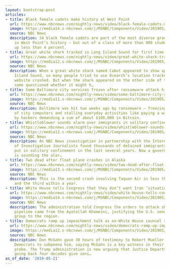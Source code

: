 ```yaml
---
layout: bootstrap-post
articles:
- title: Black female cadets make history at West Point
  url: https://www.nbcnews.com/nightly-news/video/black-female-cadets-make-history-at-west-point-60069957647
  image: https://media14.s-nbcnews.com/j/MSNBC/Components/Video/201905/nn_mra_west_point_african_american_female_graduates_190521_1920x1080.nbcnews-fp-1200-630.jpg
  source: NBC News
  description: 34 black female cadets are part of the most diverse graduating class
    in West Point’s history — but out of a class of more than 900 students, they make
    up less than 4 percent.
- title: Great white shark tracked in Long Island Sound for first time
  url: https://www.nbcnews.com/nightly-news/video/great-white-shark-tracked-in-long-island-sound-for-first-time-60069445588
  image: https://media12.s-nbcnews.com/j/MSNBC/Components/Video/201905/nn_kda_great_white_shark_spotted_off_li_190521_1920x1080.nbcnews-fp-1200-630.jpg
  source: NBC News
  description: When a great white shark named Cabot appeared to show up in the Long
    Island Sound, so many people tried to use Ocearch’s location tracker that the
    website crashed. But when the shark appeared on the other side of the island,
    some questioned whether it might h…
- title: Some Baltimore city services frozen after ransomware attack hits city computers
  url: https://www.nbcnews.com/nightly-news/video/some-baltimore-city-services-frozen-after-ransomware-attack-hits-city-computers-60068421521
  image: https://media11.s-nbcnews.com/j/MSNBC/Components/Video/201905/nn_pwi_baltimore_ransomware_attack_190521_1920x1080.nbcnews-fp-1200-630.jpg
  source: NBC News
  description: Baltimore was hit two weeks ago by ransomware — freezing thousands
    of city computers and stalling everyday activities like paying a water bill —
    by hackers demanding a sum of about $100,000 in Bitcoin.
- title: Whistleblower sounds alarm over immigrants in solitary confinement
  url: https://www.nbcnews.com/nightly-news/video/whistleblower-sounds-alarm-over-immigrants-in-solitary-confinement-60067909735
  image: https://media12.s-nbcnews.com/j/MSNBC/Components/Video/201905/nn_ggu_immigrant_detention_solitary_confinement_190521_1920x1080.nbcnews-fp-1200-630.jpg
  source: NBC News
  description: An NBC News investigation in partnership with the International Consortium
    of Investigative Journalists found thousands of detained immigrants have been
    put in solitary confinement in the last several years. Now a government whistleblower
    is sounding the alar…
- title: Two dead after float plane crashes in Alaska
  url: https://www.nbcnews.com/nightly-news/video/two-dead-after-float-plane-crashes-in-alaska-60067397903
  image: https://media13.s-nbcnews.com/j/MSNBC/Components/Video/201905/nn_mal_alaska_floatplane_190521_1920x1080.nbcnews-fp-1200-630.jpg
  source: NBC News
  description: This is the second crash involving Taquan Air in less than a week,
    and the third within a year.
- title: White House tells Congress that they don’t want Iran ‘situation to escalate’
  url: https://www.nbcnews.com/nightly-news/video/white-house-tells-congress-that-they-don-t-want-iran-situation-to-escalate-60067909575
  image: https://media14.s-nbcnews.com/j/MSNBC/Components/Video/201905/nn_ami_iran_us_tensions_briefings_190521_1920x1080.nbcnews-fp-1200-630.jpg
  source: NBC News
  description: The administration told Congress the orders to attack ships and a Saudi
    pipeline came from the Ayatollah Khomeini, justifying the U.S. sending a carrier
    group to the region.
- title: Democrats ramp up impeachment talk as ex-White House counsel refuses to testify
  url: https://www.nbcnews.com/nightly-news/video/democrats-ramp-up-impeachment-talk-as-ex-white-house-counsel-refuses-to-testify-60067909503
  image: https://media12.s-nbcnews.com/j/MSNBC/Components/Video/201905/nn_kwe_trump_mcgahn_defies_subpoena_190521_1920x1080.nbcnews-fp-1200-630.jpg
  source: NBC News
  description: Don McGahn gave 30 hours of testimony to Robert Mueller, prompting
    Democrats to subpoena him, saying McGahn is a key witness in their obstruction
    probe. The Trump administration is now arguing that Justice Department opinions
    going back four decades give seni…
as_of_date: '2019-05-21'
---
```


